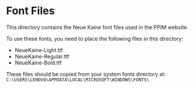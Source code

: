 # Font Files

This directory contains the Neue Kaine font files used in the PPIM website.

To use these fonts, you need to place the following files in this directory:

- NeueKaine-Light.ttf
- NeueKaine-Regular.ttf
- NeueKaine-Bold.ttf

These files should be copied from your system fonts directory at:
`C:\USERS\LENOVO\APPDATA\LOCAL\MICROSOFT\WINDOWS\FONTS\`
